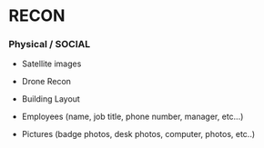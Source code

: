 # RECON 

### Physical / SOCIAL

* Satellite images
* Drone Recon
* Building Layout

* Employees  (name, job title, phone number, manager, etc...)
* Pictures (badge photos, desk photos, computer, photos, etc..)
